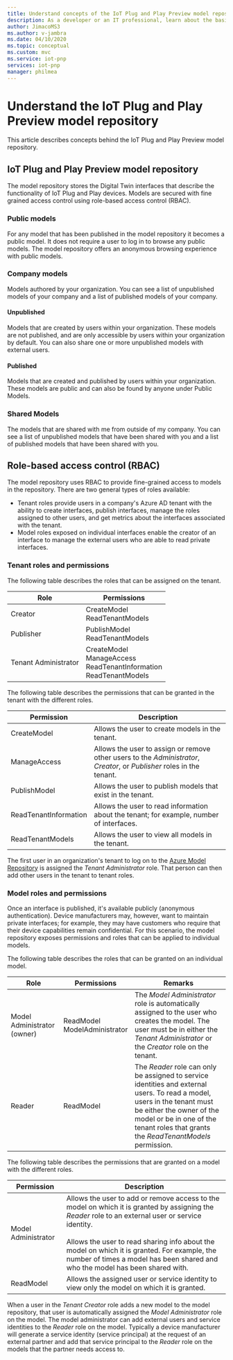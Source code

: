 ```yaml
---
title: Understand concepts of the IoT Plug and Play Preview model repository | Microsoft Docs
description: As a developer or an IT professional, learn about the basic concepts of the IoT Plug and Play model repository.
author: JimacoMS3
ms.author: v-jambra
ms.date: 04/10/2020
ms.topic: conceptual
ms.custom: mvc
ms.service: iot-pnp
services: iot-pnp
manager: philmea
---
```


# Understand the IoT Plug and Play Preview model repository

This article describes concepts behind the IoT Plug and Play Preview model repository. 

## IoT Plug and Play Preview model repository

The model repository stores the Digital Twin interfaces that describe the functionality of IoT Plug and Play devices. Models are secured with fine grained access control using role-based access control (RBAC).

### Public models
For any model that has been published in the model repository it becomes a public model. It does not require a user to log in to browse any public models. The model repository offers an anonymous browsing experience with public models.
### Company models
Models authored by your organization. You can see a list of unpublished models of your company and a list of published models of your company. 
#### Unpublished
Models that are created by users within your organization. These models are not published, and are only accessible by users within your organization by default. You can also share one or more unpublished models with external users.
#### Published
Models that are created and published by users within your organization. These models are public and can also be found by anyone under Public Models.
### Shared Models
The models that are shared with me from outside of my company. You can see a list of unpublished models that have been shared with you and a list of published models that have been shared with you.

## Role-based access control (RBAC)

The model repository uses RBAC to provide fine-grained access to models in the repository. There are two general types of roles available:

- Tenant roles provide users in a company's Azure AD tenant with the ability to create interfaces, publish interfaces, manage the roles assigned to other users, and get metrics about the interfaces associated with the tenant.
- Model roles exposed on individual interfaces enable the creator of an interface to manage the external users who are able to read private interfaces.

### Tenant roles and permissions

The following table describes the roles that can be assigned on the tenant.

| Role | Permissions |
|------|-------------|
| Creator | CreateModel </br> ReadTenantModels |
| Publisher | PublishModel </br> ReadTenantModels |
| Tenant Administrator | CreateModel </br> ManageAccess </br> ReadTenantInformation </br> ReadTenantModels |

The following table describes the permissions that can be granted in the tenant with the different roles.

| Permission | Description |
|------------| ------------|
| CreateModel | Allows the user to create  models in the tenant. |
| ManageAccess | Allows the user to assign or remove other users to the *Administrator*, *Creator*, or *Publisher* roles in the tenant. |
| PublishModel | Allows the user to publish models that exist in the tenant. |
| ReadTenantInformation | Allows the user to read information about the tenant; for example, number of interfaces. |
| ReadTenantModels | Allows the user to view all models in the tenant. |

The first user in an organization's tenant to log on to the [Azure Model Repository](https://iotmodels.azure.com) is assigned the *Tenant Administrator* role. That person can then add other users in the tenant to tenant roles.

### Model roles and permissions

Once an interface is published, it's available publicly (anonymous authentication). Device manufacturers may, however, want to maintain private interfaces; for example, they may have customers who require that their device capabilities remain confidential. For this scenario, the model repository exposes permissions and roles that can be applied to individual  models.

The following table describes the roles that can be granted on an individual model.

| Role | Permissions | Remarks |
|------|-------------|---------|
| Model Administrator (owner) | ReadModel </br> ModelAdministrator | The *Model Administrator* role is automatically assigned to the user who creates the model. The user must be in either the *Tenant Administrator* or the *Creator* role on the tenant. |
| Reader | ReadModel | The *Reader* role can only be assigned to service identities and external users. To read a model, users in the tenant must be either the owner of the model or be in one of the tenant roles that grants the *ReadTenantModels* permission. |

The following table describes the permissions that are granted on a model with the different roles.

| Permission | Description |
|------------| ------------|
| Model Administrator | Allows the user to add or remove access to the model on which it is granted by assigning the *Reader* role to an external user or service identity. </br></br> Allows the user to read sharing info about the model on which it is granted. For example, the number of times a model has been shared and who the model has been shared with. |
| ReadModel | Allows the assigned user or service identity to view only the model on which it is granted. |

When a user in the *Tenant Creator* role adds a new model to the model repository, that user is automatically assigned the *Model Administrator* role on the model. The model administrator can add external users and service identities to the *Reader* role on the model. Typically a device manufacturer will generate a service identity (service principal) at the request of an external partner and add that service principal to the *Reader* role on the models that the partner needs access to.
